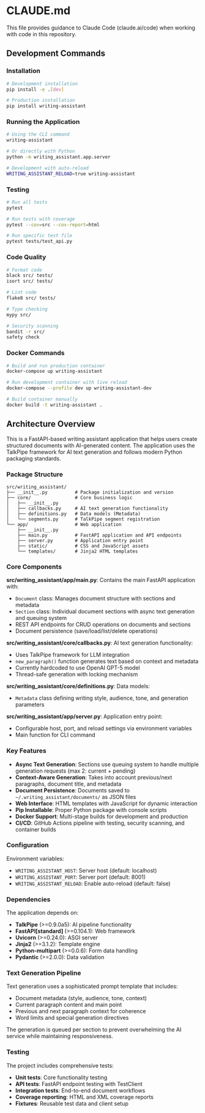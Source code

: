 # CLAUDE.md

This file provides guidance to Claude Code (claude.ai/code) when working with code in this repository.

## Development Commands

### Installation
```bash
# Development installation
pip install -e .[dev]

# Production installation
pip install writing-assistant
```

### Running the Application
```bash
# Using the CLI command
writing-assistant

# Or directly with Python
python -m writing_assistant.app.server

# Development with auto-reload
WRITING_ASSISTANT_RELOAD=true writing-assistant
```

### Testing
```bash
# Run all tests
pytest

# Run tests with coverage
pytest --cov=src --cov-report=html

# Run specific test file
pytest tests/test_api.py
```

### Code Quality
```bash
# Format code
black src/ tests/
isort src/ tests/

# Lint code
flake8 src/ tests/

# Type checking
mypy src/

# Security scanning
bandit -r src/
safety check
```

### Docker Commands
```bash
# Build and run production container
docker-compose up writing-assistant

# Run development container with live reload
docker-compose --profile dev up writing-assistant-dev

# Build container manually
docker build -t writing-assistant .
```

## Architecture Overview

This is a FastAPI-based writing assistant application that helps users create structured documents with AI-generated content. The application uses the TalkPipe framework for AI text generation and follows modern Python packaging standards.

### Package Structure

```
src/writing_assistant/
├── __init__.py          # Package initialization and version
├── core/                # Core business logic
│   ├── __init__.py
│   ├── callbacks.py     # AI text generation functionality
│   ├── definitions.py   # Data models (Metadata)
│   └── segments.py      # TalkPipe segment registration
└── app/                 # Web application
    ├── __init__.py
    ├── main.py          # FastAPI application and API endpoints
    ├── server.py        # Application entry point
    ├── static/          # CSS and JavaScript assets
    └── templates/       # Jinja2 HTML templates
```

### Core Components

**src/writing_assistant/app/main.py**: Contains the main FastAPI application with:
- `Document` class: Manages document structure with sections and metadata
- `Section` class: Individual document sections with async text generation and queuing system
- REST API endpoints for CRUD operations on documents and sections
- Document persistence (save/load/list/delete operations)

**src/writing_assistant/core/callbacks.py**: AI text generation functionality:
- Uses TalkPipe framework for LLM integration
- `new_paragraph()` function generates text based on context and metadata
- Currently hardcoded to use OpenAI GPT-5 model
- Thread-safe generation with locking mechanism

**src/writing_assistant/core/definitions.py**: Data models:
- `Metadata` class defining writing style, audience, tone, and generation parameters

**src/writing_assistant/app/server.py**: Application entry point:
- Configurable host, port, and reload settings via environment variables
- Main function for CLI command

### Key Features

- **Async Text Generation**: Sections use queuing system to handle multiple generation requests (max 2: current + pending)
- **Context-Aware Generation**: Takes into account previous/next paragraphs, document title, and metadata
- **Document Persistence**: Documents saved to `~/.writing_assistant/documents/` as JSON files
- **Web Interface**: HTML templates with JavaScript for dynamic interaction
- **Pip Installable**: Proper Python package with console scripts
- **Docker Support**: Multi-stage builds for development and production
- **CI/CD**: GitHub Actions pipeline with testing, security scanning, and container builds

### Configuration

Environment variables:
- `WRITING_ASSISTANT_HOST`: Server host (default: localhost)
- `WRITING_ASSISTANT_PORT`: Server port (default: 8001)
- `WRITING_ASSISTANT_RELOAD`: Enable auto-reload (default: false)

### Dependencies

The application depends on:
- **TalkPipe** (>=0.9.0a5): AI pipeline functionality
- **FastAPI[standard]** (>=0.104.1): Web framework
- **Uvicorn** (>=0.24.0): ASGI server
- **Jinja2** (>=3.1.2): Template engine
- **Python-multipart** (>=0.0.6): Form data handling
- **Pydantic** (>=2.0.0): Data validation

### Text Generation Pipeline

Text generation uses a sophisticated prompt template that includes:
- Document metadata (style, audience, tone, context)
- Current paragraph content and main point
- Previous and next paragraph context for coherence
- Word limits and special generation directives

The generation is queued per section to prevent overwhelming the AI service while maintaining responsiveness.

### Testing

The project includes comprehensive tests:
- **Unit tests**: Core functionality testing
- **API tests**: FastAPI endpoint testing with TestClient
- **Integration tests**: End-to-end document workflows
- **Coverage reporting**: HTML and XML coverage reports
- **Fixtures**: Reusable test data and client setup